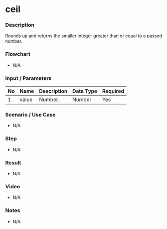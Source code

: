 # ceil

### Description

Rounds up and returns the smaller integer greater than or equal to a passed number.

### Flowchart

- N/A 

### Input / Parameters

| No | Name | Description | Data Type | Required |
| ------ | ------ | ------ |------ | ------ |
| 1 | value | Number. | Number | Yes |

### Scenario / Use Case

- N/A

### Step

- N/A

### Result

- N/A

### Video

- N/A

### Notes

- N/A